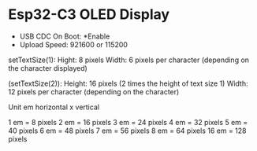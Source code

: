 # Esp32-C3 OLED Display

- USB CDC On Boot: *Enable
- Upload Speed: 921600 or 115200
  
setTextSize(1):
Hight: 8 pixels
Width: 6 pixels per character (depending on the character displayed)

(setTextSize(2)):
Height: 16 pixels (2 times the height of text size 1)
Width: 12 pixels per character (depending on the character)

Unit em
horizontal x vertical

1 em = 8 pixels
2 em = 16 pixels
3 em = 24 pixels
4 em = 32 pixels
5 em = 40 pixels
6 em = 48 pixels
7 em = 56 pixels
8 em = 64 pixels
16 em = 128 pixels
